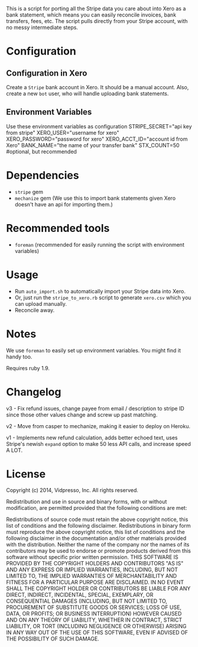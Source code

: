 This is a script for porting all the Stripe data you care about into Xero as a bank statement, which means you can easily reconcile invoices, bank transfers, fees, etc. The script pulls directly from your Stripe account, with no messy intermediate steps.

# Configuration

## Configuration in Xero
Create a `Stripe` bank account in Xero. It should be a manual account. Also, create a new `bot` user, who will handle uploading bank statements.

## Environment Variables
Use these environment variables as configuration
    STRIPE_SECRET="api key from stripe"
    XERO_USER="username for xero"
    XERO_PASSWORD="password for xero"
    XERO_ACCT_ID="account id from Xero"
    BANK_NAME="the name of your transfer bank"
    STX_COUNT=50 #optional, but recommended

# Dependencies

- `stripe` gem
- `mechanize` gem (We use this to import bank statements given Xero doesn't have an api for importing them.)

# Recommended tools
- `foreman` (recommended for easily running the script with environment variables)

# Usage

- Run `auto_import.sh` to automatically import your Stripe data into Xero.
- Or, just run the `stripe_to_xero.rb` script to generate `xero.csv` which you can upload manually.
- Reconcile away.

# Notes

We use `foreman` to easily set up environment variables. You might find it handy too.

Requires ruby 1.9.

# Changelog

v3 - Fix refund issues, change payee from email / description to stripe ID since those other values change and screw up past matching.

v2 - Move from casper to mechanize, making it easier to deploy on Heroku.

v1 - Implements new refund calculation, adds better echoed text, uses Stripe's newish `expand` option to make 50 less API calls, and increase speed A LOT.

# License

Copyright (c) 2014, Vidpresso, Inc.
All rights reserved.

Redistribution and use in source and binary forms, with or without modification, are permitted provided that the following conditions are met:

Redistributions of source code must retain the above copyright notice, this list of conditions and the following disclaimer.
Redistributions in binary form must reproduce the above copyright notice, this list of conditions and the following disclaimer in the documentation and/or other materials provided with the distribution.
Neither the name of the company nor the names of its contributors may be used to endorse or promote products derived from this software without specific prior written permission.
THIS SOFTWARE IS PROVIDED BY THE COPYRIGHT HOLDERS AND CONTRIBUTORS "AS IS" AND ANY EXPRESS OR IMPLIED WARRANTIES, INCLUDING, BUT NOT LIMITED TO, THE IMPLIED WARRANTIES OF MERCHANTABILITY AND FITNESS FOR A PARTICULAR PURPOSE ARE DISCLAIMED. IN NO EVENT SHALL THE COPYRIGHT HOLDER OR CONTRIBUTORS BE LIABLE FOR ANY DIRECT, INDIRECT, INCIDENTAL, SPECIAL, EXEMPLARY, OR CONSEQUENTIAL DAMAGES (INCLUDING, BUT NOT LIMITED TO, PROCUREMENT OF SUBSTITUTE GOODS OR SERVICES; LOSS OF USE, DATA, OR PROFITS; OR BUSINESS INTERRUPTION) HOWEVER CAUSED AND ON ANY THEORY OF LIABILITY, WHETHER IN CONTRACT, STRICT LIABILITY, OR TORT (INCLUDING NEGLIGENCE OR OTHERWISE) ARISING IN ANY WAY OUT OF THE USE OF THIS SOFTWARE, EVEN IF ADVISED OF THE POSSIBILITY OF SUCH DAMAGE.
